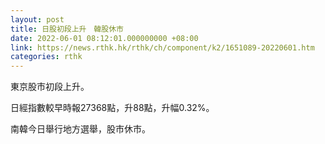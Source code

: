 ```yaml
---
layout: post
title: 日股初段上升　韓股休市
date: 2022-06-01 08:12:01.000000000 +08:00
link: https://news.rthk.hk/rthk/ch/component/k2/1651089-20220601.htm
categories: rthk
---
```


東京股市初段上升。

日經指數較早時報27368點，升88點，升幅0.32%。

南韓今日舉行地方選舉，股市休市。
